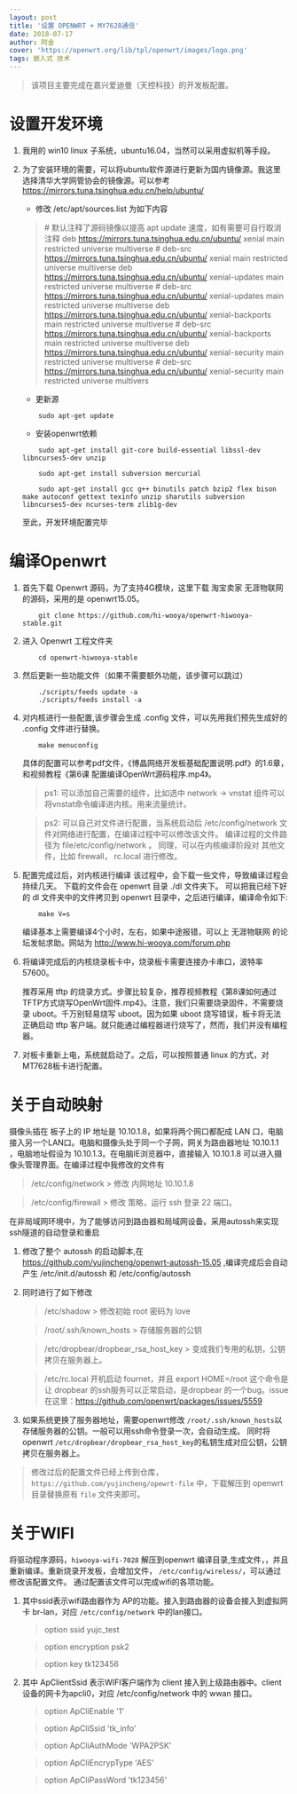 ```yaml
---
layout: post
title: '设置 OPENWRT + MY7628通信'
date: 2018-07-17
author: 阿金
cover: 'https://openwrt.org/lib/tpl/openwrt/images/logo.png'
tags: 嵌入式 技术
---
```


> 该项目主要完成在嘉兴爱迪曼（天控科技）的开发板配置。

# 设置开发环境

1. 我用的 win10 linux 子系统，ubuntu16.04，当然可以采用虚拟机等手段。

1. 为了安装环境的需要，可以将ubuntu软件源进行更新为国内镜像源。我这里选择清华大学网管协会的镜像源。可以参考 https://mirrors.tuna.tsinghua.edu.cn/help/ubuntu/
    + 修改 /etc/apt/sources.list 为如下内容
    > \# 默认注释了源码镜像以提高 apt update 速度，如有需要可自行取消注释
    > deb https://mirrors.tuna.tsinghua.edu.cn/ubuntu/ xenial main restricted universe multiverse
    > \# deb-src https://mirrors.tuna.tsinghua.edu.cn/ubuntu/ xenial main restricted universe multiverse
    > deb https://mirrors.tuna.tsinghua.edu.cn/ubuntu/ xenial-updates main restricted universe multiverse
    > \# deb-src https://mirrors.tuna.tsinghua.edu.cn/ubuntu/ xenial-updates main restricted universe multiverse
    > deb https://mirrors.tuna.tsinghua.edu.cn/ubuntu/ xenial-backports main restricted universe multiverse
    > \# deb-src https://mirrors.tuna.tsinghua.edu.cn/ubuntu/ xenial-backports main restricted universe multiverse
    > deb https://mirrors.tuna.tsinghua.edu.cn/ubuntu/ xenial-security main restricted universe multiverse
    > \# deb-src https://mirrors.tuna.tsinghua.edu.cn/ubuntu/ xenial-security main restricted universe multivers
    + 更新源
    ```shell
        sudo apt-get update
    ```
    + 安装openwrt依赖
    ```shell
        sudo apt-get install git-core build-essential libssl-dev libncurses5-dev unzip

        sudo apt-get install subversion mercurial

        sudo apt-get install gcc g++ binutils patch bzip2 flex bison make autoconf gettext texinfo unzip sharutils subversion libncurses5-dev ncurses-term zlib1g-dev
    ```
    至此，开发环境配置完毕

# 编译Openwrt

1. 首先下载 Openwrt 源码，为了支持4G模块，这里下载 淘宝卖家 无涯物联网 的源码，采用的是 openwrt15.05。

    ```shell
        git clone https://github.com/hi-wooya/openwrt-hiwooya-stable.git
    ```

1. 进入 Openwrt 工程文件夹
    ```shell
        cd openwrt-hiwooya-stable
    ```
1. 然后更新一些功能文件（如果不需要额外功能，该步骤可以跳过）
    ```shell
        ./scripts/feeds update -a
        ./scripts/feeds install -a
    ```
1. 对内核进行一些配置,该步骤会生成 .config 文件，可以先用我们预先生成好的 .config 文件进行替换。
    ```shell
        make menuconfig
    ```
    具体的配置可以参考pdf文件，《博晶网络开发板基础配置说明.pdf》的1.6章，和视频教程《第6课 配置编译OpenWrt源码程序.mp4》。
    > ps1: 可以添加自己需要的组件，比如选中 network -> vnstat 组件可以将vnstat命令编译进内核。用来流量统计。

    > ps2: 可以自己对文件进行配置，当系统启动后 /etc/config/network 文件对网络进行配置，在编译过程中可以修改该文件。 编译过程的文件路径为 file/etc/config/network 。 同理，可以在内核编译阶段对 其他文件，比如 firewall， rc.local 进行修改。

1. 配置完成过后，对内核进行编译 
    该过程中，会下载一些文件，导致编译过程会持续几天。
    下载的文件会在 openwrt 目录 ./dl 文件夹下。
    可以把我已经下好的 dl 文件夹中的文件拷贝到 openwrt 目录中，之后进行编译，编译命令如下:
    ```shell
        make V=s
    ```
    编译基本上需要编译4个小时，左右，如果中途报错，可以上 无涯物联网 的论坛发帖求助。网站为
    http://www.hi-wooya.com/forum.php

1. 将编译完成后的内核烧录板卡中，烧录板卡需要连接办卡串口，波特率 57600。 

    推荐采用 tftp 的烧录方式。步骤比较复杂，推荐视频教程《第8课如何通过TFTP方式烧写OpenWrt固件.mp4》。注意，我们只需要烧录固件，不需要烧录 uboot。千万别轻易烧写 uboot。因为如果 uboot 烧写错误，板卡将无法正确启动 tftp 客户端。就只能通过编程器进行烧写了，然而，我们并没有编程器。

1. 对板卡重新上电，系统就启动了。之后，可以按照普通 linux 的方式，对MT7628板卡进行配置。

# 关于自动映射 

摄像头插在 板子上的 IP 地址是 10.10.1.8，如果将两个网口都配成 LAN 口，电脑接入另一个LAN口。电脑和摄像头处于同一个子网，网关为路由器地址 10.10.1.1 ，电脑地址假设为 10.10.1.3。在电脑IE浏览器中，直接输入 10.10.1.8 可以进入摄像头管理界面。在编译过程中我修改的文件有 

> /etc/config/network > 修改 内网地址 10.10.1.8

> /etc/config/firewall > 修改 策略，运行 ssh 登录 22 端口。

在非局域网环境中，为了能够访问到路由器和局域网设备。采用autossh来实现ssh隧道的自动登录和重启

1. 修改了整个 autossh 的启动脚本,在 https://github.com/yujincheng/openwrt-autossh-15.05 ,编译完成后会自动产生 /etc/init.d/autossh 和 /etc/config/autossh

1. 同时进行了如下修改

    > /etc/shadow > 修改初始 root 密码为 love

    > /root/.ssh/known_hosts > 存储服务器的公钥

    > /etc/dropbear/dropbear_rsa_host_key > 变成我们专用的私钥，公钥拷贝在服务器上。

    > /etc/rc.local 开机启动 fournet，并且 export HOME=/root 这个命令是让 dropbear 的ssh服务可以正常启动，是dropbear 的一个bug。issue在这里：https://github.com/openwrt/packages/issues/5559

1. 如果系统更换了服务器地址，需要openwrt修改 
```/root/.ssh/known_hosts```以存储服务器的公钥。一般可以用ssh命令登录一次，会自动生成。 同时将 openwrt ```/etc/dropbear/dropbear_rsa_host_key```的私钥生成对应公钥，公钥拷贝在服务器上。 

> 修改过后的配置文件已经上传到仓库，
```https://github.com/yujincheng/opewrt-file``` 中，下载解压到 openwrt目录替换原有 ```file``` 文件夹即可。

# 关于WIFI 

将驱动程序源码，```hiwooya-wifi-7028``` 解压到openwrt 编译目录,生成文件，，并且重新编译。重新烧录开发板，会增加文件， ```/etc/config/wireless/```，可以通过修改该配置文件。 
通过配置该文件可以完成wifi的各项功能。 

1. 其中ssid表示wifi路由器作为 AP的功能。接入到路由器的设备会接入到虚拟网卡 br-lan，对应 ```/etc/config/network``` 中的lan接口。 

    > option ssid yujc_test
    
    > option encryption psk2
    
    > option key tk123456

2. 其中 ApClientSsid 表示WIFI客户端作为 client 接入到上级路由器中。client设备的网卡为apcli0，对应 /etc/config/network 中的 wwan 接口。 
    > option ApCliEnable '1'

    > option ApCliSsid 'tk_info'

    > option ApCliAuthMode 'WPA2PSK'

    > option ApCliEncrypType 'AES'

    > option ApCliPassWord 'tk123456'




